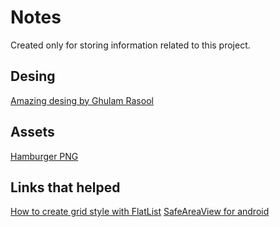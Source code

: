 # Notes

Created only for storing information related to this project.

## Desing
[Amazing desing by Ghulam Rasool](https://dribbble.com/shots/14952712-Food-Mobile-App-Design)

## Assets
[Hamburger PNG](https://img2.gratispng.com/20171216/2b4/hamburger-burger-png-image-5a35e0977d5010.2702402215134803435133.jpg)

## Links that helped
[How to create grid style with FlatList](https://oieduardorabelo.medium.com/react-native-criando-grids-com-flatlist-b4eb64e7dcd5)
[SafeAreaView for android](https://docs.expo.dev/versions/v42.0.0/sdk/safe-area-context/)
